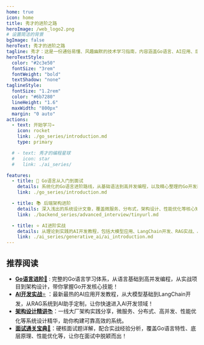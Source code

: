 ```yaml
---
home: true
icon: home
title: 秀才的进阶之路
heroImage: /web_logo2.png
# 设置简洁的背景
bgImage: false
heroText: 秀才的进阶之路
tagline: 秀才：这是一份通俗易懂、风趣幽默的技术学习指南，内容涵盖Go语言、AI应用、后端架构、面试攻略等核心知识点。学技术，就认准秀才的进阶之路😄
heroTextStyle:
  color: "#2c3e50"
  fontSize: "3rem"
  fontWeight: "bold"
  textShadow: "none"
taglineStyle:
  fontSize: "1.2rem"
  color: "#6b7280"
  lineHeight: "1.6"
  maxWidth: "800px"
  margin: "0 auto"
actions:
  - text: 开始学习→
    icon: rocket
    link: ./go_series/introduction.md
    type: primary

  # - text: 秀才的编程星球
  #   icon: star
  #   link: ./ai_series/

features:
  - title: 🎯 Go语言从入门到面试
    details: 系统化的Go语言进阶路线，从基础语法到高并发编程，以及精心整理的Go开发面试题库，配合实战经验分析，让你的技术之路走得更稳更远！
    link: ./go_series/introduction.md

  - title: 📚 后端架构进阶
    details: 深入浅出的系统设计文章，覆盖微服务、分布式，架构设计、性能优化等核心知识，再配合50+热门场景面试题，助你成为面试达人！
    link: ./backend_series/advanced_interview/tinyurl.md

  - title: ⭐ AI进阶实战
    details: 从理论到实践的AI开发教程，包括大模型应用、LangChain开发、RAG实战、AI助手打造等，带你进入AI开发新纪元！
    link: ./ai_series/generative_ai/ai_introduction.md
---
```


## 推荐阅读

- [**Go语言进阶**🚀](./go_series/introduction.md) : 完整的Go语言学习体系，从语言基础到高并发编程，从实战项目到架构设计，带你掌握Go开发核心技能！
- [**AI开发实战**⭐](./ai_series/llm_development/langchain/concepts.md) ：最新最热的AI应用开发教程，从大模型基础到LangChain开发，从RAG系统到AI助手定制，让你快速进入AI开发领域！
- [**架构设计精讲**📚](./backend_series/advanced_interview/service_registry.md)：一线大厂架构实践分享，微服务、分布式、高并发、性能优化等系统设计精华，助你构建可靠高效的系统。
- [**面试通关宝典**📗](./go_series/go_interview/go_interview.md)：硬核面试题详解，配合实战经验分析，覆盖Go语言特性、底层原理、性能优化等，让你在面试中脱颖而出！

<!-- ## 公众号

GitHub 上标星 1000+ 的开源知识库《秀才的进阶之路》第一版来了！包括Go语言基础、微服务架构、AI应用开发、系统设计、面试攻略等等，共计 20万余字，300+张配图，可以说是通俗易懂、干货满满……

微信搜 **秀才客栈** 或扫描下方二维码关注秀才的原创公众号，回复 **666** 即可免费领取学习资料。

## star趋势图

<div style="text-align: center; margin: 2rem 0;">
  <img src="https://api.star-history.com/svg?repos=yourusername/xiucai-stack&type=Date" alt="Star History Chart" style="max-width: 100%; border-radius: 8px; box-shadow: 0 4px 15px rgba(0,0,0,0.1);">
</div>

## 捐赠鼓励

开源不易，如果《秀才的进阶之路》对你有些帮助，可以请作者喝杯咖啡，算是对开源做出的一点点鼓励吧！

💝 感谢大家对我的支持，每隔一个月会统计一次。

<div style="display: flex; justify-content: center; gap: 1rem; margin: 2rem 0; flex-wrap: wrap;">
  <div style="background: linear-gradient(135deg, #667eea 0%, #764ba2 100%); color: white; padding: 1rem 2rem; border-radius: 12px; text-align: center; min-width: 150px;">
    <div style="font-size: 1.5rem; font-weight: bold;">1000+</div>
    <div style="font-size: 0.9rem; opacity: 0.9;">GitHub Stars</div>
  </div>
  <div style="background: linear-gradient(135deg, #f093fb 0%, #f5576c 100%); color: white; padding: 1rem 2rem; border-radius: 12px; text-align: center; min-width: 150px;">
    <div style="font-size: 1.5rem; font-weight: bold;">500+</div>
    <div style="font-size: 0.9rem; opacity: 0.9;">技术文章</div>
  </div>
  <div style="background: linear-gradient(135deg, #4facfe 0%, #00f2fe 100%); color: white; padding: 1rem 2rem; border-radius: 12px; text-align: center; min-width: 150px;">
    <div style="font-size: 1.5rem; font-weight: bold;">20万+</div>
    <div style="font-size: 0.9rem; opacity: 0.9;">总字数</div>
  </div>
</div>

## 参与贡献

1. 如果你对本项目有任何建议或发现文中内容有误的，欢迎提交 issues 进行指正。
2. 对于文中我没有涉及到知识点，欢迎提交 PR。
3. 欢迎分享你的学习心得和技术总结。 -->


<!-- <div style="text-align: center; margin-top: 40px; padding: 2rem; background: linear-gradient(135deg, #f8fafc 0%, #e2e8f0 100%); border-radius: 12px; color: #64748b;">
  <div style="font-size: 1.1rem; margin-bottom: 0.5rem;">
    Made with ❤️ by 秀才
  </div>
  <div style="font-size: 0.9rem;">
    Copyright © 2025 秀才客栈 | 专注于技术分享与知识传播
  </div>
  <div style="margin-top: 1rem; font-size: 0.8rem; opacity: 0.8;">
    基于 VuePress Theme Hope 构建 • 持续更新中
  </div>
</div> -->